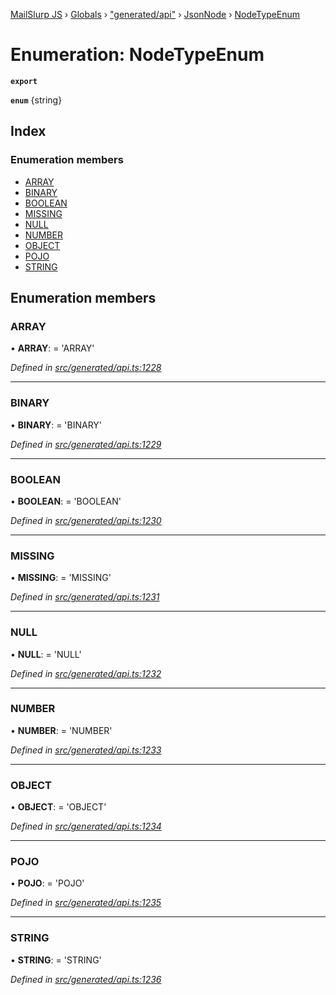 [MailSlurp JS](../README.md) › [Globals](../globals.md) › ["generated/api"](../modules/_generated_api_.md) › [JsonNode](../modules/_generated_api_.jsonnode.md) › [NodeTypeEnum](_generated_api_.jsonnode.nodetypeenum.md)

# Enumeration: NodeTypeEnum

**`export`** 

**`enum`** {string}

## Index

### Enumeration members

* [ARRAY](_generated_api_.jsonnode.nodetypeenum.md#array)
* [BINARY](_generated_api_.jsonnode.nodetypeenum.md#binary)
* [BOOLEAN](_generated_api_.jsonnode.nodetypeenum.md#boolean)
* [MISSING](_generated_api_.jsonnode.nodetypeenum.md#missing)
* [NULL](_generated_api_.jsonnode.nodetypeenum.md#null)
* [NUMBER](_generated_api_.jsonnode.nodetypeenum.md#number)
* [OBJECT](_generated_api_.jsonnode.nodetypeenum.md#object)
* [POJO](_generated_api_.jsonnode.nodetypeenum.md#pojo)
* [STRING](_generated_api_.jsonnode.nodetypeenum.md#string)

## Enumeration members

###  ARRAY

• **ARRAY**: =  <any>'ARRAY'

*Defined in [src/generated/api.ts:1228](https://github.com/mailslurp/mailslurp-client-ts-js/blob/7518dcd/src/generated/api.ts#L1228)*

___

###  BINARY

• **BINARY**: =  <any>'BINARY'

*Defined in [src/generated/api.ts:1229](https://github.com/mailslurp/mailslurp-client-ts-js/blob/7518dcd/src/generated/api.ts#L1229)*

___

###  BOOLEAN

• **BOOLEAN**: =  <any>'BOOLEAN'

*Defined in [src/generated/api.ts:1230](https://github.com/mailslurp/mailslurp-client-ts-js/blob/7518dcd/src/generated/api.ts#L1230)*

___

###  MISSING

• **MISSING**: =  <any>'MISSING'

*Defined in [src/generated/api.ts:1231](https://github.com/mailslurp/mailslurp-client-ts-js/blob/7518dcd/src/generated/api.ts#L1231)*

___

###  NULL

• **NULL**: =  <any>'NULL'

*Defined in [src/generated/api.ts:1232](https://github.com/mailslurp/mailslurp-client-ts-js/blob/7518dcd/src/generated/api.ts#L1232)*

___

###  NUMBER

• **NUMBER**: =  <any>'NUMBER'

*Defined in [src/generated/api.ts:1233](https://github.com/mailslurp/mailslurp-client-ts-js/blob/7518dcd/src/generated/api.ts#L1233)*

___

###  OBJECT

• **OBJECT**: =  <any>'OBJECT'

*Defined in [src/generated/api.ts:1234](https://github.com/mailslurp/mailslurp-client-ts-js/blob/7518dcd/src/generated/api.ts#L1234)*

___

###  POJO

• **POJO**: =  <any>'POJO'

*Defined in [src/generated/api.ts:1235](https://github.com/mailslurp/mailslurp-client-ts-js/blob/7518dcd/src/generated/api.ts#L1235)*

___

###  STRING

• **STRING**: =  <any>'STRING'

*Defined in [src/generated/api.ts:1236](https://github.com/mailslurp/mailslurp-client-ts-js/blob/7518dcd/src/generated/api.ts#L1236)*

